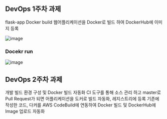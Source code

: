 ## DevOps 1주차 과제 

flask-app Docker build
웹어플리케이션을 Docker로 빌드 하여 DockerHub에 이미지 등록

![image](https://user-images.githubusercontent.com/66785214/107679201-9ba94280-6cdf-11eb-9183-c9d73a7fdd43.png)

### Docekr run
![image](https://user-images.githubusercontent.com/66785214/107679508-fe9ad980-6cdf-11eb-92ad-56c913c5a6a2.png)


## DevOps 2주차 과제 

개발 빌드 환경 구성 및 Docker 빌드 자동화
CI 도구를 통해 소스 관리 하고 master로 Pull Request가 되면 어플리케이션을 도커로 빌드 자동화, 레지스트리에 등록
기존에 작성한 코드, 다커를 AWS CodeBuild에 연동하여 Docker 빌드 및 DockerHub에 Image 업로드 자동화


